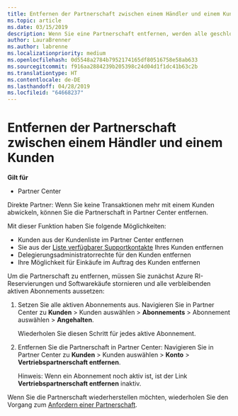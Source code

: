 ```yaml
---
title: Entfernen der Partnerschaft zwischen einem Händler und einem Kunden | Partner Center
ms.topic: article
ms.date: 03/15/2019
description: Wenn Sie eine Partnerschaft entfernen, werden alle geschlossenen Geschäftsbeziehungen aus der Ansicht in Partner Center entfernt.
author: LauraBrenner
ms.author: labrenne
ms.localizationpriority: medium
ms.openlocfilehash: 0d5548a2784b7952174165df80516758e58ab633
ms.sourcegitcommit: f916aa2884239b205398c24d04d1f1dc41b63c2b
ms.translationtype: HT
ms.contentlocale: de-DE
ms.lasthandoff: 04/28/2019
ms.locfileid: "64668237"
---
```

# <a name="remove-a-reseller-relationship-with-a-customer"></a>Entfernen der Partnerschaft zwischen einem Händler und einem Kunden

**Gilt für**

-   Partner Center

Direkte Partner: Wenn Sie keine Transaktionen mehr mit einem Kunden abwickeln, können Sie die Partnerschaft in Partner Center entfernen. 

Mit dieser Funktion haben Sie folgende Möglichkeiten:
*  Kunden aus der Kundenliste im Partner Center entfernen
*  Sie aus der [Liste verfügbarer Supportkontakte](assign-support-contacts.md) Ihres Kunden entfernen
*  Delegierungsadministratorrechte für den Kunden entfernen
*  Ihre Möglichkeit für Einkäufe im Auftrag des Kunden entfernen

Um die Partnerschaft zu entfernen, müssen Sie zunächst Azure RI-Reservierungen und Softwarekäufe stornieren und alle verbleibenden aktiven Abonnements aussetzen:
1. Setzen Sie alle aktiven Abonnements aus. Navigieren Sie in Partner Center zu **Kunden** > Kunden auswählen > **Abonnements** > Abonnement auswählen > **Angehalten**. 

   Wiederholen Sie diesen Schritt für jedes aktive Abonnement.

2. Entfernen Sie die Partnerschaft in Partner Center: Navigieren Sie in Partner Center zu **Kunden** > Kunden auswählen > **Konto** > **Vertriebspartnerschaft entfernen**.

   Hinweis: Wenn ein Abonnement noch aktiv ist, ist der Link **Vertriebspartnerschaft entfernen** inaktiv. 

Wenn Sie die Partnerschaft wiederherstellen möchten, wiederholen Sie den Vorgang zum [Anfordern einer Partnerschaft](request-a-relationship-with-a-customer.md).
